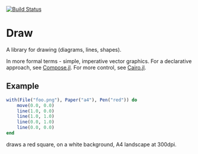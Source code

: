 [![Build Status](https://travis-ci.org/andrewcooke/Draw.jl.svg?branch=master)](https://travis-ci.org/andrewcooke/Draw.jl)

# Draw

A library for drawing (diagrams, lines, shapes).

In more formal terms - simple, imperative vector graphics.  For a declarative
approach, see [Compose.jl](https://github.com/dcjones/Compose.jl).  For more
control, see [Cairo.jl](https://github.com/JuliaLang/Cairo.jl).

## Example

```julia
with(File("foo.png"), Paper("a4"), Pen("red")) do
    move(0.0, 0.0)
    line(1.0, 0.0)
    line(1.0, 1.0)
    line(0.0, 1.0)
    line(0.0, 0.0)
end
```

draws a red square, on a white background, A4 landscape at 300dpi.
